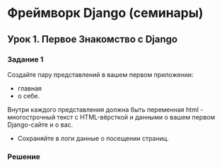 # Фреймворк Django (семинары)
## Урок 1. Первое Знакомство с Django

### Задание 1
Создайте пару представлений в вашем первом приложении:
- главная
- о себе.

Внутри каждого представления должна быть переменная html - многострочный текст с HTML-вёрсткой и данными о вашем первом Django-сайте и о вас.
- Сохраняйте в логи данные о посещении страниц.

### Решение
